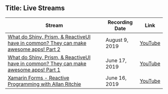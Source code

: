Title: Live Streams
---

|Stream|Recording Date|Link|
|------|--------------|----|
|[What do Shiny, Prism, & ReactiveUI have in common?  They can make awesome apps! Part 2](https://www.youtube.com/watch?v=TCLb2RQeWDc&t=3632s)|August 9, 2019|[YouTube](https://www.youtube.com/watch?v=TCLb2RQeWDc&t=3632s)|
|[What do Shiny, Prism, & ReactiveUI have in common?  They can make awesome apps! Part 1](https://www.youtube.com/watch?v=bkp2mXOatgk)|June 17, 2019|[YouTube](https://www.youtube.com/watch?v=bkp2mXOatgk)|
|[Xamarin Forms - Reactive Programming with Allan Ritchie](https://www.twitch.tv/videos/438561811)|June 16, 2019|[YouTube](https://www.twitch.tv/videos/438561811)|